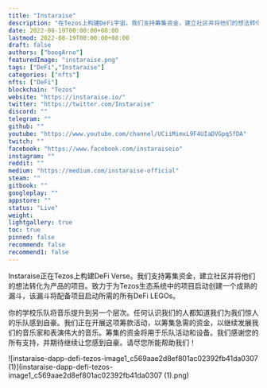 ```yaml
---
title: "Instaraise"
description: "在Tezos上构建DeFi宇宙。我们支持筹集资金，建立社区并将他们的想法转化为产品的项目。"
date: 2022-08-19T00:00:00+08:00
lastmod: 2022-08-19T00:00:00+08:00
draft: false
authors: ["boogArno"]
featuredImage: "instaraise.png"
tags: ["DeFi","Instaraise"]
categories: ["nfts"]
nfts: ["DeFi"]
blockchain: "Tezos"
website: "https://instaraise.io/"
twitter: "https://twitter.com/Instaraise"
discord: ""
telegram: ""
github: ""
youtube: "https://www.youtube.com/channel/UCiiMimxL9F4UIaDVGpq5fDA"
twitch: ""
facebook: "https://www.facebook.com/instaraiseio"
instagram: ""
reddit: ""
medium: "https://medium.com/instaraise-official"
steam: ""
gitbook: ""
googleplay: ""
appstore: ""
status: "Live"
weight: 
lightgallery: true
toc: true
pinned: false
recommend: false
recommend1: false
---
```

Instaraise正在Tezos上构建DeFi Verse。我们支持筹集资金，建立社区并将他们的想法转化为产品的项目。致力于为Tezos生态系统中的项目启动创建一个成熟的漏斗，该漏斗将配备项目启动所需的所有DeFi LEGOs。

你的学校乐队将音乐提升到另一个层次。任何认识我们的人都知道我们为我们惊人的乐队感到自豪。我们正在开展这项筹款活动，以筹集急需的资金，以继续发展我们的音乐家和表演伟大的音乐。筹集的资金将用于乐队活动和设备。我们感谢您的所有支持，并期待继续让您感到自豪。请尽您所能帮助我们！

![instaraise-dapp-defi-tezos-image1_c569aae2d8ef801ac02392fb41da0307 (1)](instaraise-dapp-defi-tezos-image1_c569aae2d8ef801ac02392fb41da0307 (1).png)